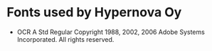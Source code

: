 # Fonts used by Hypernova Oy

* OCR A Std Regular
Copyright 1988, 2002, 2006 Adobe Systems Incorporated. All rights reserved.

